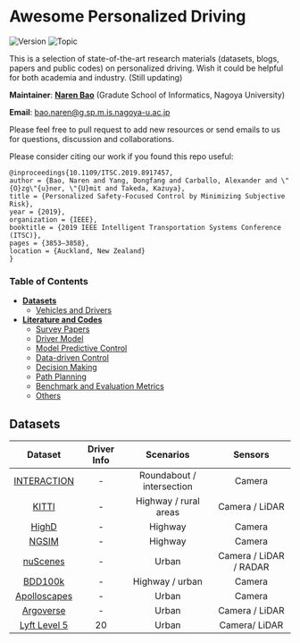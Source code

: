 # Awesome Personalized Driving


![Version](https://img.shields.io/badge/Version-1.0-yellow.svg)
![Topic](https://img.shields.io/badge/Topic-personalized--driving-%23ff69b4.svg)


This is a selection of state-of-the-art research materials (datasets, blogs, papers and public codes) on personalized driving. Wish it could be helpful for both academia and industry. (Still updating)

**Maintainer**: [**Naren Bao**](https://honalele.github.io/homepage/) (Gradute School of Informatics, Nagoya University)

**Email**: bao.naren@g.sp.m.is.nagoya-u.ac.jp

Please feel free to pull request to add new resources or send emails to us for questions, discussion and collaborations.

Please consider citing our work if you found this repo useful:

```
@inproceedings{10.1109/ITSC.2019.8917457,
author = {Bao, Naren and Yang, Dongfang and Carballo, Alexander and \"{O}zg\"{u}ner, \"{U}mit and Takeda, Kazuya},
title = {Personalized Safety-Focused Control by Minimizing Subjective Risk},
year = {2019},
organization = {IEEE},
booktitle = {2019 IEEE Intelligent Transportation Systems Conference (ITSC)},
pages = {3853–3858},
location = {Auckland, New Zealand}
}
```

### Table of Contents

<!-- TOC depthFrom:1 depthTo:6 withLinks:1 updateOnSave:1 orderedList:0 -->
- [**Datasets**](#datasets)
	- [Vehicles and Drivers](#vehicles-and-drivers)
- [**Literature and Codes**](#literature-and-codes)
	- [Survey Papers](#survey-papers)
	- [Driver Model](#driver-model)
	- [Model Predictive Control](#model-predictive-control)
	- [Data-driven Control](#data-driven-control)
	- [Decision Making](#decision-making)
	- [Path Planning](#path-planning)
	- [Benchmark and Evaluation Metrics](#benchmark-and-evaluation-metrics)
	- [Others](#others)
<!-- /TOC -->


## **Datasets**
|                           Dataset                            |            **Driver Info**            |         Scenarios         |        Sensors         |
| :----------------------------------------------------------: | :--------------------------: | :-----------------------: | :--------------------: |
|      [INTERACTION](http://www.interaction-dataset.com/)      | -  | Roundabout / intersection |     Camera     |
|        [KITTI](http://www.cvlibs.net/datasets/kitti/)        | -  |   Highway / rural areas   |     Camera / LiDAR     |
|           [HighD](https://www.highd-dataset.com/)            | -  |          Highway          |         Camera         |
| [NGSIM](https://ops.fhwa.dot.gov/trafficanalysistools/ngsim.htm) |    -     |      Highway   |         Camera         |
|            [nuScenes](https://www.nuscenes.org/)             |           -           |           Urban           | Camera / LiDAR / RADAR |
|  [BDD100k](https://bdd-data.berkeley.edu/)           | - |      Highway / urban      |         Camera         |
| [Apolloscapes](http://apolloscape.auto/?source=post_page-) | - |           Urban           |         Camera         |
| [Argoverse](https://www.argoverse.org/)            |      -     |           Urban           |     Camera / LiDAR     |
[Lyft Level 5](https://level5.lyft.com/dataset/)               | 20     | Urban                     | Camera/ LiDAR      



